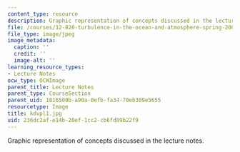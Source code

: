 ```yaml
---
content_type: resource
description: Graphic representation of concepts discussed in the lecture notes.
file: /courses/12-820-turbulence-in-the-ocean-and-atmosphere-spring-2007/236dc2afe14b20ef1cc2cb6fd89b22f9_kdvpl1.jpg
file_type: image/jpeg
image_metadata:
  caption: ''
  credit: ''
  image-alt: ''
learning_resource_types:
- Lecture Notes
ocw_type: OCWImage
parent_title: Lecture Notes
parent_type: CourseSection
parent_uid: 1816500b-a90a-0efb-fa34-70eb309e5655
resourcetype: Image
title: kdvpl1.jpg
uid: 236dc2af-e14b-20ef-1cc2-cb6fd89b22f9
---
```

Graphic representation of concepts discussed in the lecture notes.


